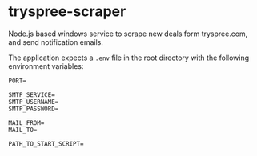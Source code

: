 # tryspree-scraper
Node.js based windows service to scrape new deals form tryspree.com, and send notification emails.

The application expects a `.env` file in the root directory with the following environment variables:

```
PORT=

SMTP_SERVICE=
SMTP_USERNAME=
SMTP_PASSWORD=

MAIL_FROM=
MAIL_TO=

PATH_TO_START_SCRIPT=
```
